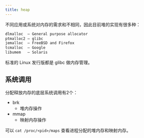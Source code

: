 ```yaml
---
title: heap
---
```


不同应用或系统对内存的需求和不相同，因此目前堆的实现有很多种：

```bash
dlmalloc  – General purpose allocator
ptmalloc2 – glibc
jemalloc  – FreeBSD and Firefox
tcmalloc  – Google
libumem   – Solaris
```

标准的 Linux 发行版都是 glibc 做内存管理。

## 系统调用

分配释放内存的底层系统调用有2个：

- brk
  - 堆内存操作
- mmap
  - 映射内存操作

可以 `cat /proc/<pid>/maps` 查看进程分配的堆内存和映射内存。
